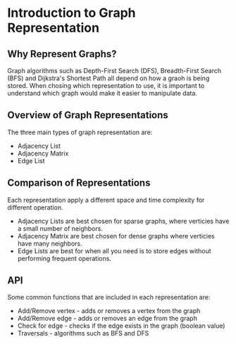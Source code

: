 # Introduction to Graph Representation
## Why Represent Graphs?
Graph algorithms such as Depth-First Search (DFS), Breadth-First Search (BFS) and Dijkstra's Shortest Path all depend on how a graoh is being stored. When chosing which representation to use, it is important to understand which graph would make it easier to manipulate data. 
## Overview of Graph Representations
The three main types of graph representation are:
- Adjacency List
- Adjacency Matrix
- Edge List
## Comparison of Representations
Each representation apply a different space and time complexity for different operation.
-  Adjacency Lists are best chosen for sparse graphs, where verticies have a small number of neighbors. 
- Adjacency Matrix are best chosen for dense graphs where verticies have many neighbors. 
- Edge Lists are best for when all you need is to store edges without performing frequent operations.
## API
Some common functions that are included in each representation are:
- Add/Remove vertex - adds or removes a vertex from the graph
- Add/Remove edge - adds or removes an edge from the graph
- Check for edge - checks if the edge exists in the graph (boolean value)
- Traversals - algorithms such as BFS and DFS